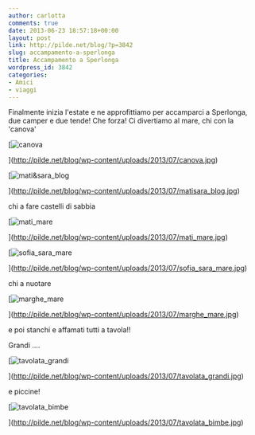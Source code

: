 ```yaml
---
author: carlotta
comments: true
date: 2013-06-23 18:57:18+00:00
layout: post
link: http://pilde.net/blog/?p=3842
slug: accampamento-a-sperlonga
title: Accampamento a Sperlonga
wordpress_id: 3842
categories:
- Amici
- viaggi
---
```


Finalmente inizia l'estate e ne approfittiamo per accamparci a Sperlonga, due camper e due tende! Che forza! Ci divertiamo al mare, chi con la 'canova'

[![canova](http://pilde.net/blog/wp-content/uploads/2013/07/canova.jpg)


](http://pilde.net/blog/wp-content/uploads/2013/07/canova.jpg)




[![mati&sara_blog](http://pilde.net/blog/wp-content/uploads/2013/07/matisara_blog.jpg)


](http://pilde.net/blog/wp-content/uploads/2013/07/matisara_blog.jpg)


chi a fare castelli di sabbia

[![mati_mare](http://pilde.net/blog/wp-content/uploads/2013/07/mati_mare.jpg)


](http://pilde.net/blog/wp-content/uploads/2013/07/mati_mare.jpg)


[![sofia_sara_mare](http://pilde.net/blog/wp-content/uploads/2013/07/sofia_sara_mare.jpg)


](http://pilde.net/blog/wp-content/uploads/2013/07/sofia_sara_mare.jpg)


chi a nuotare

[![marghe_mare](http://pilde.net/blog/wp-content/uploads/2013/07/marghe_mare.jpg)


](http://pilde.net/blog/wp-content/uploads/2013/07/marghe_mare.jpg)


e poi stanchi e affamati tutti a tavola!!

Grandi ....

[![tavolata_grandi](http://pilde.net/blog/wp-content/uploads/2013/07/tavolata_grandi.jpg)


](http://pilde.net/blog/wp-content/uploads/2013/07/tavolata_grandi.jpg)




e piccine!

[![tavolata_bimbe](http://pilde.net/blog/wp-content/uploads/2013/07/tavolata_bimbe.jpg)


](http://pilde.net/blog/wp-content/uploads/2013/07/tavolata_bimbe.jpg)



